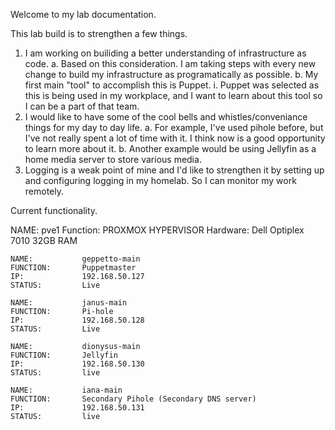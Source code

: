Welcome to my lab documentation. 

This lab build is to strengthen a few things.
1. I am working on builiding a better understanding of infrastructure as code.
    a. Based on this consideration. I am taking steps with every new change to build my infrastructure as programatically as possible.
    b. My first main "tool" to accomplish this is Puppet.
        i. Puppet was selected as this is being used in my workplace, and I want to learn about this tool so I can be a part of that team.
2. I would like to have some of the cool bells and whistles/conveniance things for my day to day life.
    a. For example, I've used pihole before, but I've not really spent a lot of time with it. I think now is a good opportunity to learn more about it.
    b. Another example would be using Jellyfin as a home media server to store various media.
3. Logging is a weak point of mine and I'd like to strengthen it by setting up and configuring logging in my homelab. So I can monitor my work remotely.


Current functionality.

NAME:           pve1
Function:       PROXMOX HYPERVISOR
Hardware:       Dell Optiplex 7010 32GB RAM

    NAME:           geppetto-main
    FUNCTION:       Puppetmaster
    IP:             192.168.50.127
    STATUS:         Live

    NAME:           janus-main
    FUNCTION:       Pi-hole
    IP:             192.168.50.128
    STATUS:         Live

    NAME:           dionysus-main
    FUNCTION:       Jellyfin
    IP:             192.168.50.130
    STATUS:         live

    NAME:           iana-main
    FUNCTION:       Secondary Pihole (Secondary DNS server)
    IP:             192.168.50.131
    STATUS:         live




